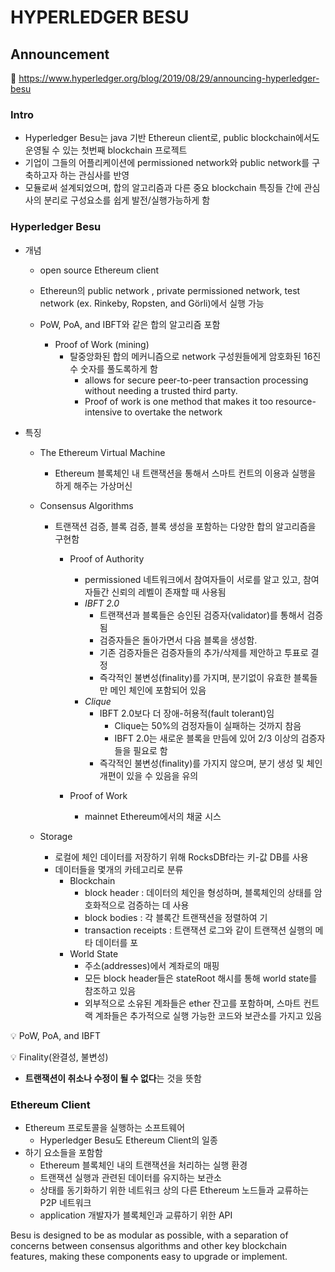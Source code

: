# HYPERLEDGER BESU



## Announcement

:link: https://www.hyperledger.org/blog/2019/08/29/announcing-hyperledger-besu



### Intro

- Hyperledger Besu는 java 기반 Ethereun client로, public blockchain에서도 운영될 수 있는 첫번째 blockchain 프로젝트
- 기업이 그들의 어플리케이션에 permissioned network와 public network를 구축하고자 하는 관심사를 반영
- 모듈로써 설계되었으며, 합의 알고리즘과 다른 중요 blockchain 특징들 간에 관심사의 분리로 구성요소를 쉽게 발전/실행가능하게 함



### Hyperledger Besu

- 개념

  - open source Ethereum client

  - Ethereun의 public network , private permissioned network, test network (ex. Rinkeby, Ropsten, and Görli)에서 실행 가능

  - PoW, PoA, and IBFT와 같은 합의 알고리즘 포함
    - Proof of Work (mining)
      - 탈중앙화된 합의 메커니즘으로 network 구성원들에게 암호화된 16진수 숫자를 풀도록하게 함
        - allows for secure peer-to-peer transaction processing without needing a trusted third party.
        - Proof of work is one method that makes it too resource-intensive to overtake the network


- 특징

  - The Ethereum Virtual Machine

    - Ethereum 블록체인 내 트랜잭션을 통해서 스마트 컨트의 이용과 실행을 하게 해주는 가상머신

  - Consensus Algorithms

    - 트랜잭션 검증, 블록 검증, 블록 생성을 포함하는 다양한 합의 알고리즘을 구현함

      - Proof of Authority
        - permissioned 네트워크에서 참여자들이 서로를 알고 있고, 참여자들간 신뢰의 레벨이 존재할 때 사용됨
        - *IBFT 2.0*
          - 트랜잭션과 블록들은 승인된 검증자(validator)를 통해서 검증됨
          - 검증자들은 돌아가면서 다음 블록을 생성함. 
          - 기존 검증자들은 검증자들의 추가/삭제를 제안하고 투표로 결정
          - 즉각적인 불변성(finality)를 가지며, 분기없이 유효한 블록들만 메인 체인에 포함되어 있음
        - *Clique*
          - IBFT 2.0보다 더 장애-허용적(fault tolerant)임
            - Clique는 50%의 검정자들이 실패하는 것까지 참음
            - IBFT 2.0는 새로운 블록을 만듬에 있어 2/3 이상의 검증자들을 필요로 함
          - 즉각적인 불변성(finality)를 가지지 않으며, 분기 생성 및 체인 개편이 있을 수 있음을 유의

      - Proof of Work
        - mainnet Ethereum에서의 채굴 시스

  - Storage

    - 로컬에 체인 데이터를 저장하기 위해 RocksDBf라는 키-값 DB를 사용
    - 데이터들을 몇개의 카테고리로 분류
      - Blockchain
        - block header : 데이터의 체인을 형성하며, 블록체인의 상태를 암호화적으로 검증하는 데 사용
        - block bodies : 각 블록간 트랜잭션을 정렬하여 기
        - transaction receipts : 트랜잭션 로그와 같이 트랜잭션 실행의 메타 데이터를 포
      - World State
        - 주소(addresses)에서 계좌로의 매핑 
        - 모든 block header들은 stateRoot 해시를 통해 world state를 참조하고 있음
        - 외부적으로 소유된 계좌들은 ether 잔고를 포함하며, 스마트 컨트랙 계좌들은 추가적으로 실행 가능한 코드와 보관소를 가지고 있음



:bulb: PoW, PoA, and IBFT



:bulb: Finality(완결성, 불변성)

- **트랜잭션이 취소나 수정이 될 수 없다**는 것을 뜻함

### Ethereum Client

- Ethereum 프로토콜을 실행하는 소프트웨어
  - Hyperledger Besu도 Ethereum Client의 일종
- 하기 요소들을 포함함
  - Ethereum 블록체인 내의 트랜잭션을 처리하는 실행 환경
  - 트랜잭션 실행과 관련된 데이터를 유지하는 보관소
  - 상태를 동기화하기 위한 네트워크 상의 다른 Ethereum 노드들과 교류하는 P2P 네트워크
  - application 개발자가 블록체인과 교류하기 위한 API







Besu is designed to be as modular as possible, with a separation of concerns between consensus algorithms and other key blockchain features, making these components easy to upgrade or implement.

